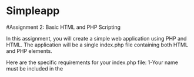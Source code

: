 # Simpleapp
#Assignment 2: Basic HTML and PHP Scripting

In this assignment, you will create a simple web application using PHP and HTML. The application will be a single index.php file containing both HTML and PHP elements.

Here are the specific requirements for your index.php file:
1-Your name must be included in the <title> tag as 'Firstname Lastname PHP'
2-There should be an <h1> tag with your name and the text 'Firstname Lastname PHP'
3-You should use a <pre> tag to create ASCII art of the first letter of your name, with four spaces indented from the left margin
4-Your code should use PHP to compute the SHA256 hash of your name and print it out like the sample application provided below. You must compute this in your index.php file.
